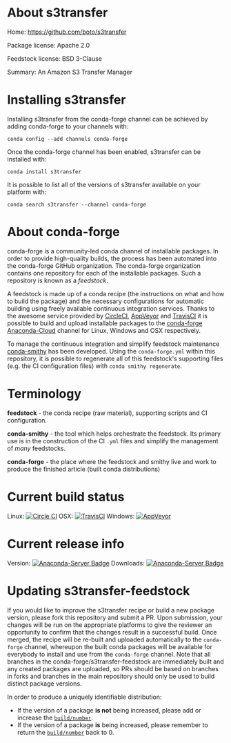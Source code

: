 About s3transfer
================

Home: https://github.com/boto/s3transfer

Package license: Apache 2.0

Feedstock license: BSD 3-Clause

Summary: An Amazon S3 Transfer Manager



Installing s3transfer
=====================

Installing s3transfer from the conda-forge channel can be achieved by adding conda-forge to your channels with:

```
conda config --add channels conda-forge
```

Once the conda-forge channel has been enabled, s3transfer can be installed with:

```
conda install s3transfer
```

It is possible to list all of the versions of s3transfer available on your platform with:

```
conda search s3transfer --channel conda-forge
```


About conda-forge
=================

conda-forge is a community-led conda channel of installable packages.
In order to provide high-quality builds, the process has been automated into the
conda-forge GitHub organization. The conda-forge organization contains one repository
for each of the installable packages. Such a repository is known as a *feedstock*.

A feedstock is made up of a conda recipe (the instructions on what and how to build
the package) and the necessary configurations for automatic building using freely
available continuous integration services. Thanks to the awesome service provided by
[CircleCI](https://circleci.com/), [AppVeyor](http://www.appveyor.com/)
and [TravisCI](https://travis-ci.org/) it is possible to build and upload installable
packages to the [conda-forge](https://anaconda.org/conda-forge)
[Anaconda-Cloud](http://docs.anaconda.org/) channel for Linux, Windows and OSX respectively.

To manage the continuous integration and simplify feedstock maintenance
[conda-smithy](http://github.com/conda-forge/conda-smithy) has been developed.
Using the ``conda-forge.yml`` within this repository, it is possible to regenerate all of
this feedstock's supporting files (e.g. the CI configuration files) with ``conda smithy regenerate``.


Terminology
===========

**feedstock** - the conda recipe (raw material), supporting scripts and CI configuration.

**conda-smithy** - the tool which helps orchestrate the feedstock.
                   Its primary use is in the construction of the CI ``.yml`` files
                   and simplify the management of *many* feedstocks.

**conda-forge** - the place where the feedstock and smithy live and work to
                  produce the finished article (built conda distributions)

Current build status
====================

Linux: [![Circle CI](https://circleci.com/gh/conda-forge/s3transfer-feedstock.svg?style=shield)](https://circleci.com/gh/conda-forge/s3transfer-feedstock)
OSX: [![TravisCI](https://travis-ci.org/conda-forge/s3transfer-feedstock.svg?branch=master)](https://travis-ci.org/conda-forge/s3transfer-feedstock)
Windows: [![AppVeyor](https://ci.appveyor.com/api/projects/status/github/conda-forge/s3transfer-feedstock?svg=True)](https://ci.appveyor.com/project/conda-forge/s3transfer-feedstock/branch/master)

Current release info
====================
Version: [![Anaconda-Server Badge](https://anaconda.org/conda-forge/s3transfer/badges/version.svg)](https://anaconda.org/conda-forge/s3transfer)
Downloads: [![Anaconda-Server Badge](https://anaconda.org/conda-forge/s3transfer/badges/downloads.svg)](https://anaconda.org/conda-forge/s3transfer)


Updating s3transfer-feedstock
=============================

If you would like to improve the s3transfer recipe or build a new
package version, please fork this repository and submit a PR. Upon submission,
your changes will be run on the appropriate platforms to give the reviewer an
opportunity to confirm that the changes result in a successful build. Once
merged, the recipe will be re-built and uploaded automatically to the
`conda-forge` channel, whereupon the built conda packages will be available for
everybody to install and use from the `conda-forge` channel.
Note that all branches in the conda-forge/s3transfer-feedstock are
immediately built and any created packages are uploaded, so PRs should be based
on branches in forks and branches in the main repository should only be used to
build distinct package versions.

In order to produce a uniquely identifiable distribution:
 * If the version of a package **is not** being increased, please add or increase
   the [``build/number``](http://conda.pydata.org/docs/building/meta-yaml.html#build-number-and-string).
 * If the version of a package **is** being increased, please remember to return
   the [``build/number``](http://conda.pydata.org/docs/building/meta-yaml.html#build-number-and-string)
   back to 0.
